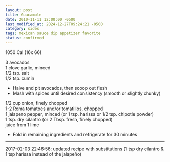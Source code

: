 ```yaml
---
layout: post
title: Guacamole
date: 2010-11-11 12:00:00 -0500
last_modified_at: 2024-12-27T09:24:21 -0500
category: sides
tags: mexican sauce dip appetizer favorite
status: confirmed
---
```

1050 Cal (16x 66)
  
3 avocados  
1 clove garlic, minced  
1/2 tsp. salt  
1/2 tsp. cumin
* Halve and pit avocados, then scoop out flesh
* Mash with spices until desired consistency (smooth or slightly chunky)

1/2 cup onion, finely chopped  
1-2 Roma tomatoes and/or tomatillos, chopped  
1 jalapeno pepper, minced (or 1 tsp. harissa or 1/2 tsp. chipotle powder)  
1 tsp. dry cilantro (or 2 Tbsp. fresh, finely chopped)  
juice from 1 lime  
* Fold in remaining ingredients and refrigerate for 30 minutes

---

2017-02-03 22:46:56: updated recipe with substitutions (1 tsp dry cilantro & 1 tsp
harissa instead of the jalapeño)
